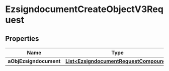 

# EzsigndocumentCreateObjectV3Request

## Properties

Name | Type | Description | Notes
------------ | ------------- | ------------- | -------------
**aObjEzsigndocument** | [**List&lt;EzsigndocumentRequestCompound&gt;**](EzsigndocumentRequestCompound.md) |  | 




